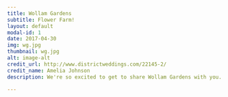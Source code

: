 ```yaml
---
title: Wollam Gardens
subtitle: Flower Farm!
layout: default
modal-id: 1
date: 2017-04-30
img: wg.jpg
thumbnail: wg.jpg
alt: image-alt
credit_url: http://www.districtweddings.com/22145-2/
credit_name: Amelia Johnson
description: We're so excited to get to share Wollam Gardens with you. We loved it from our first moment there and we're sure you will too!

---
```

